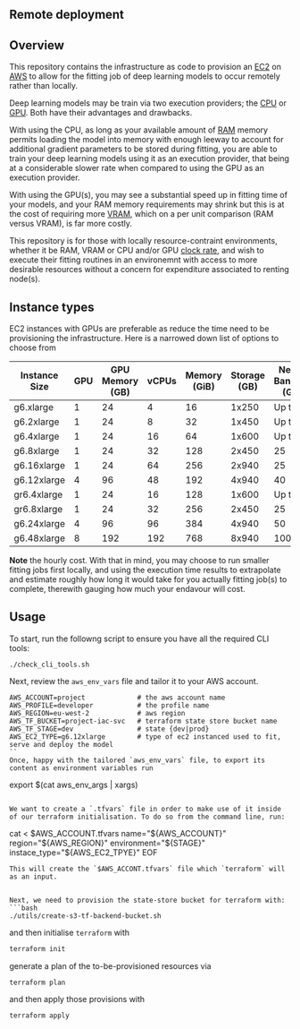 ## Remote deployment 

## Overview 

This repository contains the infrastructure as code to provision an [EC2](https://aws.amazon.com/pm/ec2/?gclid=CjwKCAiAneK8BhAVEiwAoy2HYRJ80Nf5rCxwkctj5RfldsFhHREjb7a2I3d1mB2irtQkLJnRmlUmwBoCMXoQAvD_BwE&trk=c49c9dff-8619-4ee1-8d47-8585eb10c61e&sc_channel=ps&ef_id=CjwKCAiAneK8BhAVEiwAoy2HYRJ80Nf5rCxwkctj5RfldsFhHREjb7a2I3d1mB2irtQkLJnRmlUmwBoCMXoQAvD_BwE:G:s&s_kwcid=AL!4422!3!638364387973!e!!g!!ec2!19090032168!140900569821)  on [AWS](https://aws.amazon.com/free/?gclid=CjwKCAiAneK8BhAVEiwAoy2HYarfGp5s2zmOntzYKVk4GZzDUoqVBT_OTMyRcaph4714VAcTKDzgvBoCGH0QAvD_BwE&trk=d5254134-67ca-4a35-91cc-77868c97eedd&sc_channel=ps&ef_id=CjwKCAiAneK8BhAVEiwAoy2HYarfGp5s2zmOntzYKVk4GZzDUoqVBT_OTMyRcaph4714VAcTKDzgvBoCGH0QAvD_BwE:G:s&s_kwcid=AL!4422!3!433803620858!e!!g!!aws!1680401428!67152600164) to allow for the fitting job of deep learning models to occur remotely rather than locally.

Deep learning models may be train via two execution providers; the [CPU](https://en.wikipedia.org/wiki/Central_processing_unit) or [GPU](https://en.wikipedia.org/wiki/Graphics_processing_unit). Both have their advantages and drawbacks. 



With using the CPU, as long as your available amount of [RAM](https://en.wikipedia.org/wiki/Random-access_memory) memory  permits loading the model into memory with enough leeway to account for additional gradient parameters to be stored during fitting, you are able to train your deep learning models using it as an execution provider, that being at a considerable slower rate when compared to using the GPU as an execution provider. 

With using the GPU(s), you may see a substantial speed up in fitting time of your models, and your RAM memory requirements may shrink but this is at  the cost of requiring more [VRAM](https://en.wikipedia.org/wiki/Video_random-access_memory), which on a per unit comparison (RAM versus VRAM), is far more costly.


This repository is for those with locally resource-contraint environments, whether it be RAM, VRAM or CPU and/or GPU [clock rate](https://en.wikipedia.org/wiki/Clock_rate), and wish to execute their fitting routines in an environemnt with access to more desirable resources without a concern for expenditure associated to renting node(s).  

## Instance types 
EC2 instances with GPUs are preferable as reduce the time need to be provisioning the infrastructure. Here is a narrowed down list of options to choose from 

| Instance Size |GPU|GPU Memory (GB)|vCPUs |Memory (GiB) |Storage (GB) | Network Bandwidth (Gbps) | EBS Bandwidth (Gbps) | On Demand Price/hr* |
| ----------- | - | -- | -- | --- | ----- | -------- | ------- | ------ |
| g6.xlarge   | 1 | 24 | 4  | 16  | 1x250 | Up to 10 | Up to 5 | $0.805 | 
| g6.2xlarge  | 1 | 24 | 8  | 32  | 1x450 | Up to 10 | Up to 5 | $0.978 |
| g6.4xlarge  | 1 | 24 | 16 | 64  | 1x600 | Up to 25 | 8       | $1.323 | 
| g6.8xlarge  | 1 | 24 | 32 | 128 | 2x450 | 25       | 16      | $2.014 |
| g6.16xlarge | 1 | 24 | 64 | 256 | 2x940 | 25       | 20      | $3.397 | 
| g6.12xlarge | 4 | 96  | 48  | 192 | 4x940 | 40  | 20 | $4.602 |
| gr6.4xlarge | 1 | 24 | 16 | 128 | 1x600 | Up to 25 | 8  | $1.539 |
| gr6.8xlarge | 1 | 24 | 32 | 256 | 2x450 | 25       | 16 | $2.446 | 
| g6.24xlarge | 4 | 96  | 96  | 384 | 4x940 | 50  | 30 | $6.675 | 
| g6.48xlarge | 8 | 192 | 192 | 768 | 8x940 | 100 | 60 | $13.35 | 


**Note** the hourly cost. With that in mind, you may choose to run smaller fitting jobs first locally, and using the execution time results to extrapolate and estimate roughly how long it would take for you actually fitting job(s) to complete, therewith gauging how much your endavour will cost.


## Usage 

To start, run the followng script to ensure you have all the required CLI tools: 
```
./check_cli_tools.sh
```
Next, review the `aws_env_vars` file and tailor it to your AWS account. 
```
AWS_ACCOUNT=project             # the aws account name 
AWS_PROFILE=developer           # the profile name
AWS_REGION=eu-west-2            # aws region 
AWS_TF_BUCKET=project-iac-svc   # terraform state store bucket name 
AWS_TF_STAGE=dev                # state {dev|prod}
AWS_EC2_TYPE=g6.12xlarge        # type of ec2 instanced used to fit, serve and deploy the model
``
Once, happy with the tailored `aws_env_vars` file, to export its content as environment variables run 
```
export $(cat aws_env_args | xargs)
```

We want to create a `.tfvars` file in order to make use of it inside of our terraform initialisation. To do so from the command line, run:

```
cat <<EOF > $AWS_ACCOUNT.tfvars
name="${AWS_ACCOUNT}"
region="${AWS_REGION}"
environment="${STAGE}"
instace_type="${AWS_EC2_TPYE}"
EOF
```
This will create the `$AWS_ACCONT.tfvars` file which `terraform` will as an input. 


Next, we need to provision the state-store bucket for terraform with:
```bash
./utils/create-s3-tf-backend-bucket.sh 
```
and then initialise `terraform` with
```bash
terraform init
```
generate a plan of the to-be-provisioned resources via 
```
terraform plan
```
and then apply those provisions with
```
terraform apply
```









